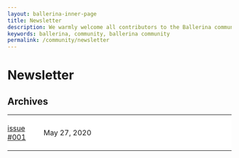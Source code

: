 ```yaml
---
layout: ballerina-inner-page
title: Newsletter
description: We warmly welcome all contributors to the Ballerina community to help establish Ballerina as a truly community-owned resource!
keywords: ballerina, community, ballerina community
permalink: /community/newsletter
---
```


# Newsletter

## Archives

<table class="cTable">
<tr><td class="cLink"><a href="/community/newsletter/issue-001">issue #001</a></td><td>May 27, 2020</td></tr>

</table>



<style>
    td {
        padding:20px;
        border:none 
        border-bottom:1px solid #cecfd0 !important;;
        background: #fff !important;
	
    }
     td:last-child {
         /* border:none; */
     } 
    td.cLink {
        padding-left:0;
        width:10%;
        
    }
    .cTable {
        width:100%;
        background: #fff;
       
    }
    .row.cBallerina-io-Gray-row {
         min-height:70vh;
    }
</style>